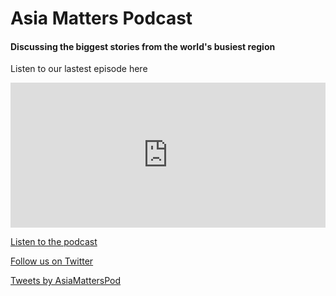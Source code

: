 # Asia Matters Podcast

#### Discussing the biggest stories from the world's busiest region

Listen to our lastest episode here

<iframe src="https://open.spotify.com/embed-podcast/show/082TzXLKRDY5ZbW0KRlalC" width="100%" height="232" frameborder="0" allowtransparency="true" allow="encrypted-media"></iframe>

[Listen to the podcast](http://asiamatters.buzzsprout.com/)

[Follow us on Twitter](https://twitter.com/asiamatterspod?lang=en)

<a class="twitter-timeline" data-width="500" data-height="400" data-theme="light" href="https://twitter.com/AsiaMattersPod?ref_src=twsrc%5Etfw">Tweets by AsiaMattersPod</a> <script async src="https://platform.twitter.com/widgets.js" charset="utf-8"></script>

